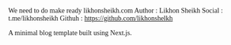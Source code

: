 We need to do make ready likhonsheikh.com
Author : Likhon Sheikh
Social : t.me/likhonsheikh
Githuh : https://github.com/likhonshelkh

A minimal blog template built using Next.js.

<html lang="bn">
<head>
    <meta charset="UTF-8">
    <meta name="viewport" content="width=device-width, initial-scale=1.0">
    <title>Likhom Sheikh</title>
    <link href="https://fonts.googleapis.com/css2?family=Playfair+Display&display=swap" rel="stylesheet">
    <link href="https://banglawebfonts.pages.dev/css/solaiman-lipi.css" rel="stylesheet">
    <style>
        body {
            font-family: 'Playfair Display', 'Solaiman Lipi', serif;
        }
    </style>
</head>
